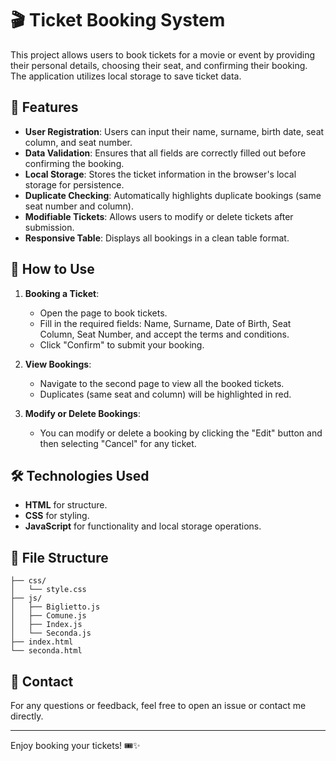 # 🎬 Ticket Booking System

This project allows users to book tickets for a movie or event by providing their personal details, choosing their seat, and confirming their booking. The application utilizes local storage to save ticket data.

## 📝 Features

- **User Registration**: Users can input their name, surname, birth date, seat column, and seat number.
- **Data Validation**: Ensures that all fields are correctly filled out before confirming the booking.
- **Local Storage**: Stores the ticket information in the browser's local storage for persistence.
- **Duplicate Checking**: Automatically highlights duplicate bookings (same seat number and column).
- **Modifiable Tickets**: Allows users to modify or delete tickets after submission.
- **Responsive Table**: Displays all bookings in a clean table format.

## 🚀 How to Use

1. **Booking a Ticket**:  
   - Open the page to book tickets.
   - Fill in the required fields: Name, Surname, Date of Birth, Seat Column, Seat Number, and accept the terms and conditions.
   - Click "Confirm" to submit your booking.

2. **View Bookings**:  
   - Navigate to the second page to view all the booked tickets.
   - Duplicates (same seat and column) will be highlighted in red.

3. **Modify or Delete Bookings**:  
   - You can modify or delete a booking by clicking the "Edit" button and then selecting "Cancel" for any ticket.

## 🛠️ Technologies Used

- **HTML** for structure.
- **CSS** for styling.
- **JavaScript** for functionality and local storage operations.

## 📂 File Structure

```
├── css/
│   └── style.css
├── js/
│   ├── Biglietto.js
│   ├── Comune.js
│   ├── Index.js
│   └── Seconda.js
├── index.html
└── seconda.html
```

## 💬 Contact

For any questions or feedback, feel free to open an issue or contact me directly.

---

Enjoy booking your tickets! 🎟️✨
